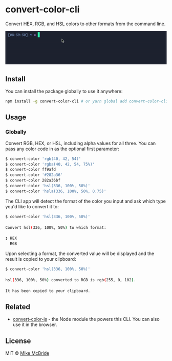 # convert-color-cli

Convert HEX, RGB, and HSL colors to other formats from the command line.

<img src="screenshot.gif" width="688">

## Install

You can install the package globally to use it anywhere:

```sh
npm install -g convert-color-cli # or yarn global add convert-color-cli
```

## Usage

### Globally

Convert RGB, HEX, or HSL, including alpha values for all three. You can pass any color code in as the optional first parameter:

```sh
$ convert-color 'rgb(40, 42, 54)'
$ convert-color 'rgba(40, 42, 54, 75%)'
$ convert-color ff9afd
$ convert-color '#282a36'
$ convert-color 282a36bf
$ convert-color 'hsl(336, 100%, 50%)'
$ convert-color 'hsla(336, 100%, 50%, 0.75)'
```

The CLI app will detect the format of the color you input and ask which type you'd like to convert it to:

```sh
$ convert-color 'hsl(336, 100%, 50%)'

Convert hsl(336, 100%, 50%) to which format:

❯ HEX
  RGB
```

Upon selecting a format, the converted value will be displayed and the result is copied to your clipboard:

```sh
$ convert-color 'hsl(336, 100%, 50%)'

hsl(336, 100%, 50%) converted to RGB is rgb(255, 0, 102).

It has been copied to your clipboard.
```

## Related

- [convert-color-js](https://github.com/mikemcbride/convert-color) - the Node module the powers this CLI. You can also use it in the browser.

## License

MIT © [Mike McBride](https://mikemcbride.me)

